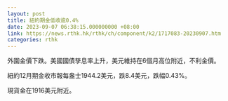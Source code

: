 ```yaml
---
layout: post
title: 紐約期金低收逾0.4%
date: 2023-09-07 06:38:15.000000000 +08:00
link: https://news.rthk.hk/rthk/ch/component/k2/1717083-20230907.htm
categories: rthk
---
```


外圍金價下跌。美國國債孳息率上升，美元維持在6個月高位附近，不利金價。

紐約12月期金收市報每盎士1944.2美元，跌8.4美元，跌幅0.43%。

現貨金在1916美元附近。
